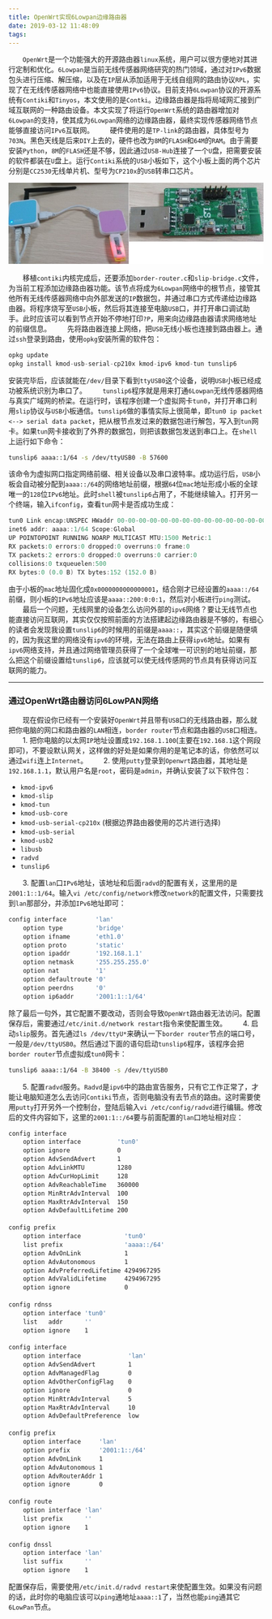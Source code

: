 ```yaml
---
title: OpenWrt实现6Lowpan边缘路由器
date: 2019-03-12 11:48:09
tags:
---
```

&emsp;&emsp;`OpenWrt`是一个功能强大的开源路由器`linux`系统，用户可以很方便地对其进行定制和优化。`6Lowpan`是当前无线传感器网络研究的热门领域，通过对`IPv6`数据包头进行压缩、解压缩，以及在`IP`层从添加适用于无线自组网的路由协议`RPL`，实现了在无线传感器网络中也能直接使用`IPv6`协议。目前支持`6Lowpan`协议的开源系统有`Contiki`和`Tinyos`，本文使用的是`Contki`。边缘路由器是指将局域网汇接到广域互联网的一种路由设备。本文实现了将运行`OpenWrt`系统的路由器增加对`6Lowpan`的支持，使其成为`6Lowpan`网络的边缘路由器，最终实现传感器网络节点能够直接访问`IPv6`互联网。
&emsp;&emsp;硬件使用的是`TP-link`的路由器，具体型号为`703N`。黑色天线是后来`DIY`上去的，硬件也改为`8M`的`FLASH`和`64M`的`RAM`。由于需要安装`Python`，`8M`的`FLASH`还是不够，因此通过`USB-Hub`连接了一个`U`盘，把需要安装的软件都装在`U`盘上。运行`Contiki`系统的`USB`小板如下，这个小板上面的两个芯片分别是`CC2530`无线单片机、型号为`CP210x`的`USB`转串口芯片。

<img src="./OpenWrt实现6Lowpan边缘路由器/1.png">

&emsp;&emsp;移植`contiki`内核完成后，还要添加`border-router.c`和`slip-bridge.c`文件，为当前工程添加边缘路由器功能。该节点将成为`6Lowpan`网络中的根节点，接管其他所有无线传感器网络中向外部发送的`IP`数据包，并通过串口方式传递给边缘路由器。将程序烧写至`USB`小板，然后将其连接至电脑`USB`口，并打开串口调试助手。此时应该可以看到节点开始不停地打印`?P`，用来向边缘路由器请求网络地址的前缀信息。
&emsp;&emsp;先将路由器连接上网络，把`USB`无线小板也连接到路由器上。通过`ssh`登录到路由，使用`opkg`安装所需的软件包：

``` cpp
opkg update
opkg install kmod-usb-serial-cp210x kmod-ipv6 kmod-tun tunslip6
```

安装完毕后，应该就能在`/dev/`目录下看到`ttyUSB0`这个设备，说明`USB`小板已经成功被系统识别为串口了。
&emsp;&emsp;`tunslip6`程序就是用来打通`6Lowpan`无线传感器网络与真实广域网的桥梁。在运行时，该程序创建一个虚拟网卡`tun0`，并打开串口利用`slip`协议与`USB`小板通信。`tunslip6`做的事情实际上很简单，即`tun0 ip packet <--> serial data packet`，把从根节点发过来的数据包进行解包，写入到`tun`网卡。如果`tun`网卡接收到了外界的数据包，则把该数据包发送到串口上。在`shell`上运行如下命令：

``` bash
tunslip6 aaaa::1/64 -s /dev/ttyUSB0 -B 57600
```

该命令为虚拟网口指定网络前缀、相关设备以及串口波特率。成功运行后，`USB`小板会自动被分配到`aaaa::/64`的网络地址前缀，根据`64`位`mac`地址形成小板的全球唯一的`128`位`IPv6`地址。此时`shell`被`tunslip6`占用了，不能继续输入。打开另一个终端，输入`ifconfig`，查看`tun`网卡是否成功生成：

``` cpp
tun0 Link encap:UNSPEC HWaddr 00-00-00-00-00-00-00-00-00-00-00-00-00-00-00-00
inet6 addr: aaaa::1/64 Scope:Global
UP POINTOPOINT RUNNING NOARP MULTICAST MTU:1500 Metric:1
RX packets:0 errors:0 dropped:0 overruns:0 frame:0
TX packets:2 errors:0 dropped:0 overruns:0 carrier:0
collisions:0 txqueuelen:500
RX bytes:0 (0.0 B) TX bytes:152 (152.0 B)
```

由于小板的`mac`地址固化成`0x0000000000000001`，结合刚才已经设置的`aaaa::/64`前缀，则小板的`IPv6`地址应该是`aaaa::200:0:0:1`，然后对小板进行`ping`测试。
&emsp;&emsp;最后一个问题，无线网里的设备怎么访问外部的`ipv6`网络？要让无线节点也能直接访问互联网，其实仅仅按照前面的方法搭建起边缘路由器是不够的，有细心的读者会发现我设置`tunslip6`的时候用的前缀是`aaaa::`，其实这个前缀是随便填的，因为我这里的网络没有`ipv6`的环境，无法在路由上获得`ipv6`地址。如果有`ipv6`网络支持，并且通过网络管理员获得了一个全球唯一可识别的地址前缀，那么把这个前缀设置给`tunslip6`，应该就可以使无线传感网的节点具有获得访问互联网的能力。

---

### 通过OpenWrt路由器访问6LowPAN网络

&emsp;&emsp;现在假设你已经有一个安装好`OpenWrt`并且带有`USB`口的无线路由器，那么就把你电脑的网口和路由器的`LAN`相连，`border router`节点和路由器的`USB`口相连。
&emsp;&emsp;1. 把你电脑的以太网`IP`地址设置成`192.168.1.100`(主要在`192.168.1`这个网段即可)，不要设默认网关，这样做的好处是如果你用的是笔记本的话，你依然可以通过`wifi`连上`Internet`。
&emsp;&emsp;2. 使用`putty`登录到`Openwrt`路由器，其地址是`192.168.1.1`，默认用户名是`root`，密码是`admin`，并确认安装了以下软件包：

- `kmod-ipv6`
- `kmod-slip`
- `kmod-tun`
- `kmod-usb-core`
- `kmod-usb-serial-cp210x` (根据边界路由器使用的芯片进行选择)
- `kmod-usb-serial`
- `kmod-usb2`
- `libusb`
- `radvd`
- `tunslip6`

&emsp;&emsp;3. 配置`lan`口`IPv6`地址，该地址和后面`radvd`的配置有关，这里用的是`2001:1::1/64`。输入`vi /etc/config/network`修改`network`的配置文件，只需要找到`lan`那部分，并添加`IPv6`地址即可：

``` makefile
config interface        'lan'
    option type         'bridge'
    option ifname       'eth1.0'
    option proto        'static'
    option ipaddr       '192.168.1.1'
    option netmask      '255.255.255.0'
    option nat          '1'
    option defaultroute '0'
    option peerdns      '0'
    option ip6addr      '2001:1::1/64'
```

除了最后一句外，其它配置不要改动，否则会导致`OpenWrt`路由器无法访问。配置保存后，需要通过`/etc/init.d/network restart`指令来使配置生效。
&emsp;&emsp;4. 启动`slip`服务。首先通过`ls /dev/ttyU*`来确认一下`border router`节点的端口号，一般是`/dev/ttyUSB0`。然后通过下面的语句启动`tunslip6`程序，该程序会把`border router`节点虚拟成`tun0`网卡：

``` bash
tunslip6 aaaa::1/64 -B 38400 -s /dev/ttyUSB0
```

&emsp;&emsp;5. 配置`radvd`服务。`Radvd`是`ipv6`中的路由宣告服务，只有它工作正常了，才能让电脑知道怎么去访问`Contiki`节点，否则电脑没有去节点的路由。这时需要使用`putty`打开另外一个控制台，登陆后输入`vi /etc/config/radvd`进行编辑。修改后的文件内容如下，这里的`2001:1::/64`要与前面配置的`lan`口地址相对应：

``` makefile
config interface
    option interface          'tun0'
    option ignore             0
    option AdvSendAdvert      1
    option AdvLinkMTU         1280
    option AdvCurHopLimit     128
    option AdvReachableTime   360000
    option MinRtrAdvInterval  100
    option MaxRtrAdvInterval  150
    option AdvDefaultLifetime 200
​
config prefix
    option interface            'tun0'
    list prefix                 'aaaa::/64'
    option AdvOnLink            1
    option AdvAutonomous        1
    option AdvPreferredLifetime 4294967295
    option AdvValidLifetime     4294967295
    option ignore               0
​
config rdnss
    option interface 'tun0'
    list   addr      ''
    option ignore    1
​
config interface
    option interface             'lan'
    option AdvSendAdvert         1
    option AdvManagedFlag        0
    option AdvOtherConfigFlag    0
    option ignore                0
    option MinRtrAdvInterval     5
    option MaxRtrAdvInterval     10
    option AdvDefaultPreference  low
​
config prefix
    option interface     'lan'
    option prefix        '2001:1::/64'
    option AdvOnLink     1
    option AdvAutonomous 1
    option AdvRouterAddr 1
    option ignore        0
​
config route
    option interface 'lan'
    list prefix      ''
    option ignore    1
​
config dnssl
    option interface 'lan'
    list suffix      ''
    option ignore    1
```

配置保存后，需要使用`/etc/init.d/radvd restart`来使配置生效。如果没有问题的话，此时你的电脑应该可以`ping`通地址`aaaa::1`了，当然也能`ping`通其它`6LowPan`节点。